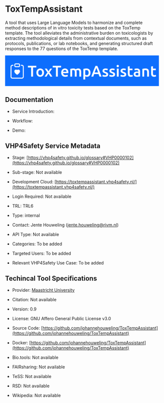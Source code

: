 # ToxTempAssistant

<!--- This file is autogenerated. Edit toxtemp_assistant.json to make changes in this page. --->

A tool that uses Large Language Models to harmonize and complete method descriptions of in vitro toxicity tests based on the ToxTemp template. The tool alleviates the administrative burden on toxicologists by extracting methodological details from contextual documents, such as protocols, publications, or lab notebooks, and generating structured draft responses to the 77 questions of the ToxTemp template.

![ToxTempAssistant logo](https://raw.githubusercontent.com/VHP4Safety/cloud/main/docs/service/toxtemp_assistant.png)

## Documentation

* Service Introduction: []()

* Workflow: []()

* Demo: []()

<h4 id='tess-widget-materials-header'></h4>

<div id='tess-widget-materials-list' class='tess-widget tess-widget-list'></div>
<script>
  function initTeSSWidgets() {
    var query = 'toxtemp_assistant';
    if (query.trim() != '') {
      TessWidget.Materials(document.getElementById('tess-widget-materials-list'),
                           'SimpleList',
                           {
                             opts: {
                               enableSearch: false
                             },
                             params: {
                               pageSize: 5,
                               q: query
                             }
                           });
      document.getElementById('tess-widget-materials-header').innerHTML = 'Documentation from ELIXIR TeSS'
    }
}
</script>
<script async='' defer='' src='https://elixirtess.github.io/TeSS_widgets/components/js/tess-widget-standalone.js' onload='initTeSSWidgets()'></script>


## VHP4Safety Service Metadata

* Stage: <span class="glossary_term">[https://vhp4safety.github.io/glossary#VHP0000102](https://vhp4safety.github.io/glossary#VHP0000102)</span>

* Sub-stage: <span class="glossary_term">Not available

* Development Cloud: [https://toxtempassistant.vhp4safety.nl/](https://toxtempassistant.vhp4safety.nl/)

* Login Required: Not available

* TRL: TRL6

* Type: internal

* Contact: Jente Houweling (jente.houweling@rivm.nl)

* API Type: Not available

* Categories: To be added

* Targeted Users: To be added

* Relevant VHP4Safety Use Case: To be added

## Techincal Tool Specifications

* Provider: [Maastricht University](https://www.maastrichtuniversity.nl/)

* Citation: Not available

* Version: 0.9

* License: GNU Affero General Public License v3.0

* Source Code: [https://github.com/johannehouweling/ToxTempAssistant](https://github.com/johannehouweling/ToxTempAssistant)

* Docker: [https://github.com/johannehouweling/ToxTempAssistant](https://github.com/johannehouweling/ToxTempAssistant)

* Bio.tools: Not available

* FAIRsharing: Not available

* TeSS: Not available

* RSD: Not available

* Wikipedia: Not available

<script type="application/ld+json">
  {
    "@context": "https://schema.org/",
    "@type": "SoftwareApplication",
    "http://purl.org/dc/terms/conformsTo": {
      "@type": "CreativeWork", "@id": "https://bioschemas.org/profiles/ComputationalTool/1.0-RELEASE"
    },
    "@id" : "https://vhp4safety.github.io/cloud/service/toxtemp_assistant",
    "name": "ToxTempAssistant",
    "description": "A tool that uses Large Language Models to harmonize and complete method descriptions of in vitro toxicity tests based on the ToxTemp template. The tool alleviates the administrative burden on toxicologists by extracting methodological details from contextual documents, such as protocols, publications, or lab notebooks, and generating structured draft responses to the 77 questions of the ToxTemp template.",
    "url": ""
  }
</script>
